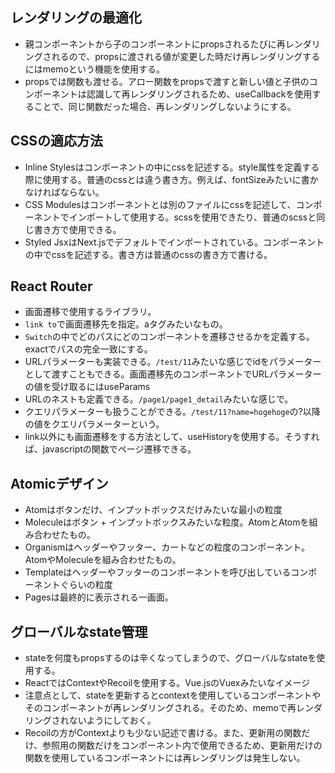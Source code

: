 
 ## レンダリングの最適化
 - 親コンポーネントから子のコンポーネントにpropsされるたびに再レンダリングされるので、propsに渡される値が変更した時だけ再レンダリングするにはmemoという機能を使用する。
 - propsでは関数も渡せる。アロー関数をpropsで渡すと新しい値と子供のコンポーネントは認識して再レンダリングされるため、useCallbackを使用することで、同じ関数だった場合、再レンダリングしないようにする。

## CSSの適応方法
- Inline Stylesはコンポーネントの中にcssを記述する。style属性を定義する際に使用する。普通のcssとは違う書き方。例えば、fontSizeみたいに書かなければならない。
- CSS Modulesはコンポーネントとは別のファイルにcssを記述して、コンポーネントでインポートして使用する。scssを使用できたり、普通のscssと同じ書き方で使用できる。
- Styled JsxはNext.jsでデフォルトでインポートされている。コンポーネントの中でcssを記述する。書き方は普通のcssの書き方で書ける。

## React Router
- 画面遷移で使用するライブラリ。
- `link to`で画面遷移先を指定。aタグみたいなもの。
- `Switch`の中でどのパスにどのコンポーネントを遷移させるかを定義する。exactでパスの完全一致にする。
- URLパラメーターも実装できる。`/test/11`みたいな感じでidをパラメーターとして渡すこともできる。画面遷移先のコンポーネントでURLパラメーターの値を受け取るにはuseParams
- URLのネストも定義できる。`/page1/page1_detail`みたいな感じで。
- クエリパラメーターも扱うことができる。`/test/11?name=hogehoge`の?以降の値をクエリパラメーターという。
- link以外にも画面遷移をする方法として、useHistoryを使用する。そうすれば、javascriptの関数でページ遷移できる。

## Atomicデザイン
- Atomはボタンだけ、インプットボックスだけみたいな最小の粒度
- Moleculeはボタン + インプットボックスみたいな粒度。AtomとAtomを組み合わせたもの。
- Organismはヘッダーやフッター、カートなどの粒度のコンポーネント。AtomやMoleculeを組み合わせたもの。
- Templateはヘッダーやフッターのコンポーネントを呼び出しているコンポーネントぐらいの粒度
- Pagesは最終的に表示される一画面。

## グローバルなstate管理
- stateを何度もpropsするのは辛くなってしまうので、グローバルなstateを使用する。
- ReactではContextやRecoilを使用する。Vue.jsのVuexみたいなイメージ
- 注意点として、stateを更新するとcontextを使用しているコンポーネントやそのコンポーネントが再レンダリングされる。そのため、memoで再レンダリングされないようにしておく。
- Recoilの方がContextよりも少ない記述で書ける。また、更新用の関数だけ、参照用の関数だけをコンポーネント内で使用できるため、更新用だけの関数を使用しているコンポーネントには再レンダリングは発生しない。
